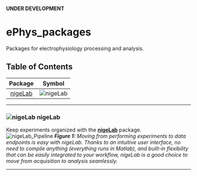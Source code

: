 **UNDER DEVELOPMENT**

# ePhys_packages #
Packages for electrophysiology processing and analysis.

## Table of Contents ##
|    Package    |     Symbol    |
|:-------------:|:-------------:|
| [nigeLab](https://github.com/m053m716/ePhys_packages#-organize-experiments "nigeLab") | ![][nigeLab_LogoSmall] |

---

### ![][nigeLab_LogoSmall] nigeLab ###
Keep experiments organized with the [**nigeLab**](https://github.com/m053m716/ePhys_packages/tree/master/%2BnigeLab) package.  
![nigeLab_Pipeline]
_**Figure 1:** Moving from performing experiments to data endpoints is easy with nigeLab. Thanks to an intuitive user interface, no need to compile anything (everything runs in Matlab), and built-in flexibility that can be easily integrated to your workflow, nigeLab is a good choice to move from acquisition to analysis seamlessly._  
  
---

[nigeLab_Pipeline]: https://github.com/m053m716/ePhys_packages/blob/master/%2BnigeLab/img/DataPipeline_Overview.JPG "nigeLab Pipeline Overview"
[nigeLab_LogoSmall]: https://github.com/m053m716/ePhys_packages/blob/master/%2BnigeLab/img/nigeLab_LogoSmall.PNG "nigeLab"
[nigeLab_LogoLarge]: https://github.com/m053m716/ePhys_packages/blob/master/%2BnigeLab/img/nigeLab_Logo.PNG "nigeLab"